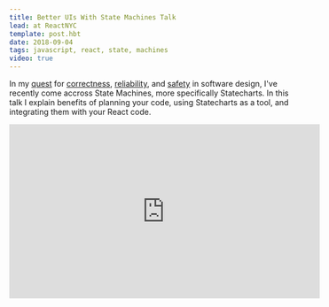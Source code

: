 ```yaml
---
title: Better UIs With State Machines Talk
lead: at ReactNYC 
template: post.hbt
date: 2018-09-04
tags: javascript, react, state, machines
video: true
---
```


In my [quest](http://lucasmreis.github.io/blog/learning-elm-part-1/) for [correctness](http://lucasmreis.github.io/blog/from-elm-to-fable/), [reliability](http://lucasmreis.github.io/blog/learning-reasonml-part-1/), and [safety](http://lucasmreis.github.io/blog/the-single-most-important-driver-of-software-quality/) in software design, I've recently come accross State Machines, more specifically Statecharts. In this talk I explain benefits of planning your code, using Statecharts as a tool, and integrating them with your React code.

<div style="text-align: center">
<iframe width="560" height="315" src="https://www.youtube.com/embed/p_md9SZEKV8" frameborder="0" allow="accelerometer; autoplay; encrypted-media; gyroscope; picture-in-picture" allowfullscreen></iframe></div>